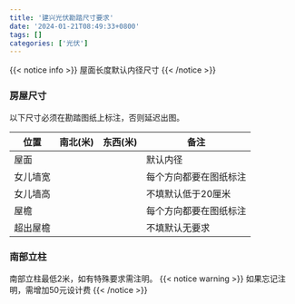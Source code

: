 ```yaml
---
title: '建兴光伏勘踏尺寸要求'
date: '2024-01-21T08:49:33+0800'
tags: []
categories: ['光伏']
---
```

{{< notice info >}}
屋面长度默认内径尺寸
{{< /notice >}}

### 房屋尺寸

以下尺寸必须在勘踏图纸上标注，否则延迟出图。

| 位置     | 南北(米) | 东西(米) | 备注                   |
| -------- | -------- | -------- | ---------------------- |
| 屋面     |          |          | 默认内径               |
| 女儿墙宽 |          |          | 每个方向都要在图纸标注 |
| 女儿墙高 |          |          | 不填默认低于20厘米     |
| 屋檐     |          |          | 每个方向都要在图纸标注 |
| 超出屋檐 |          |          | 不填默认无要求         |

### 南部立柱

南部立柱最低2米，如有特殊要求需注明。
{{< notice warning >}}
如果忘记注明，需增加50元设计费
{{< /notice >}}
